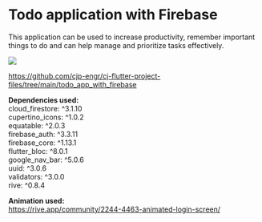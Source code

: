 # Todo application with Firebase

This application can be used to increase productivity, remember important things to do and can help manage and prioritize tasks effectively.

![](https://github.com/cjp-engr/cj-flutter-project-files/blob/main/todo_app_with_firebase/todo-app.gif)

https://github.com/cjp-engr/cj-flutter-project-files/tree/main/todo_app_with_firebase

**Dependencies used:** <br />
  cloud_firestore: ^3.1.10 <br />
  cupertino_icons: ^1.0.2 <br />
  equatable: ^2.0.3 <br />
  firebase_auth: ^3.3.11 <br />
  firebase_core: ^1.13.1 <br />
  flutter_bloc: ^8.0.1 <br />
  google_nav_bar: ^5.0.6 <br />
  uuid: ^3.0.6 <br />
  validators: ^3.0.0 <br />
  rive: ^0.8.4 <br />
    
**Animation used:** <br />
https://rive.app/community/2244-4463-animated-login-screen/ <br />
